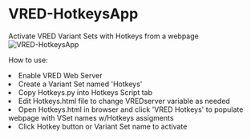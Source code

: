 # VRED-HotkeysApp
Activate VRED Variant Sets with Hotkeys from a webpage
![VRED-HotkeysApp](https://user-images.githubusercontent.com/39199224/101066770-b1beb800-3564-11eb-9821-ae3b46a5ad86.PNG)

How to use:
<li> Enable VRED Web Server
<li> Create a Variant Set named 'Hotkeys'
<li> Copy Hotkeys.py into Hotkeys Script tab
<li> Edit Hotkeys.html file to change VREDserver variable as needed
<li> Open Hotkeys.html in browser and click 'VRED Hotkeys' to populate webpage with VSet names w/Hotkeys assigments
<li> Click Hotkey button or Variant Set name to activate
